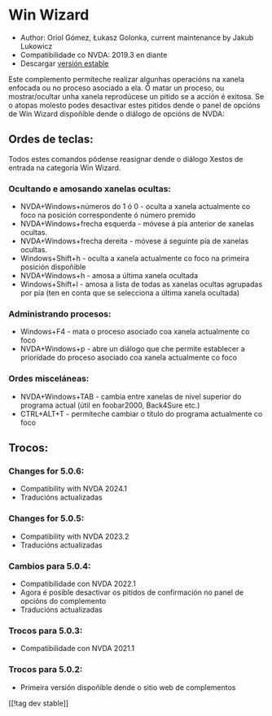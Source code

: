 # Win Wizard #

* Author: Oriol Gómez, Łukasz Golonka, current maintenance by Jakub Lukowicz
* Compatibilidade co NVDA: 2019.3 en diante
* Descargar [versión estable][1]

Este complemento permíteche realizar algunhas operacións na xanela enfocada
ou no proceso asociado a ela.  Ó matar un proceso, ou mostrar/ocultar unha
xanela reprodúcese un pitido se a acción é exitosa.  Se o atopas molesto
podes desactivar estes pitidos dende o panel de opcións de Win Wizard
dispoñible dende o diálogo de opcións de NVDA:

## Ordes de teclas:
Todos estes comandos pódense reasignar dende o diálogo Xestos de entrada na
categoría Win Wizard.
### Ocultando e amosando xanelas ocultas:
* NVDA+Windows+números do 1 ó 0 - oculta a xanela actualmente co foco na
  posición correspondente ó número premido
* NVDA+Windows+frecha esquerda - móvese á pía anterior de xanelas ocultas.
* NVDA+Windows+frecha dereita - móvese á seguinte pía de xanelas ocultas.
* Windows+Shift+h - oculta a xanela actualmente co foco na primeira posición
  dispoñible
* NVDA+Windows+h - amosa a última xanela ocultada
* Windows+Shift+l - amosa a lista de todas as xanelas ocultas agrupadas por
  pía (ten en conta que se selecciona a última xanela ocultada)

### Administrando procesos:
* Windows+F4 - mata o proceso asociado coa xanela actualmente co foco
* NVDA+Windows+p - abre un diálogo que che permite establecer a prioridade
  do proceso asociado coa xanela actualmente co foco

### Ordes misceláneas:
* NVDA+Windows+TAB - cambia entre xanelas de nivel superior do programa
  actual (útil en foobar2000, Back4Sure etc.)
* CTRL+ALT+T - permíteche cambiar o título do programa actualmente co foco

## Trocos:

### Changes for 5.0.6:

* Compatibility with NVDA 2024.1
* Traducións actualizadas

### Changes for 5.0.5:

* Compatibility with NVDA 2023.2
* Traducións actualizadas

### Cambios para 5.0.4:

* Compatibilidade con NVDA 2022.1
* Agora é posible desactivar os pitidos de confirmación no panel de opcións
  do complemento
* Traducións actualizadas

### Trocos para 5.0.3:

* Compatibilidade con NVDA 2021.1

### Trocos para 5.0.2:

* Primeira versión dispoñible dende o sitio web de complementos

[[!tag dev stable]]

[1]: https://www.nvaccess.org/addonStore/legacy?file=winwizard
